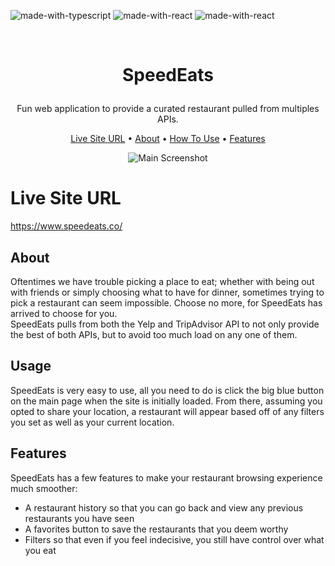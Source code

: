 ![made-with-typescript](https://img.shields.io/badge/Typescript-blue) ![made-with-react](https://img.shields.io/badge/React-red) ![made-with-react](https://img.shields.io/badge/Next.js-black)

<br />
<h1>
<p align="center">
  SpeedEats
</h1>
 <p align="center">
   Fun web application to provide a curated restaurant pulled from multiples APIs.
    <br />
</p>
<p align="center">
  <a href="#live-site-url">Live Site URL</a> •
  <a href="#about">About</a> •
  <a href="#usage">How To Use</a> •
  <a href="#features">Features</a>
</p>

<p align="center">
  <img src="https://raw.githubusercontent.com/SamirOsAbdalla/speed-eats/main/public/screenshot-main.png" alt="Main Screenshot">
</h1> 

# Live Site URL
https://www.speedeats.co/

## About
Oftentimes we have trouble picking a place to eat; whether with being out with friends or 
simply choosing what to have for dinner, sometimes trying to pick a restaurant can seem 
impossible. Choose no more, for SpeedEats has arrived to choose for you.
<br/>
SpeedEats pulls from both the Yelp and TripAdvisor API to not only provide the best of 
both APIs, but to avoid too much load on any one of them.

## Usage
SpeedEats is very easy to use, all you need to do is click the big blue button on the main page
when the site is initially loaded. From there, assuming you opted to share your location, a 
restaurant will appear based off of any filters you set as well as your current location.

## Features
SpeedEats has a few features to make your restaurant browsing experience much smoother:
- A restaurant history so that you can go back and view any previous restaurants you have seen
- A favorites button to save the restaurants that you deem worthy
- Filters so that even if you feel indecisive, you still have control over what you eat

